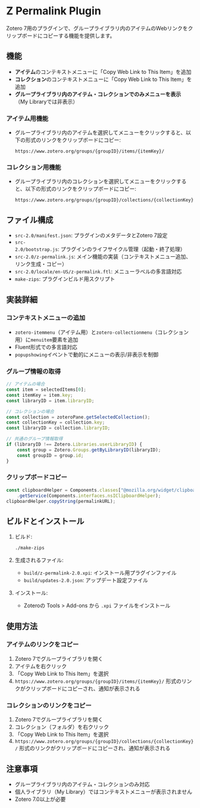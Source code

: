 # Z Permalink Plugin

Zotero 7用のプラグインで、グループライブラリ内のアイテムのWebリンクをクリップボードにコピーする機能を提供します。

## 機能

- **アイテム**のコンテキストメニューに「Copy Web Link to This Item」を追加
- **コレクション**のコンテキストメニューに「Copy Web Link to This Item」を追加
- **グループライブラリ内のアイテム・コレクションでのみメニューを表示**（My Libraryでは非表示）

### アイテム用機能
- グループライブラリ内のアイテムを選択してメニューをクリックすると、以下の形式のリンクをクリップボードにコピー:
  ```
  https://www.zotero.org/groups/{groupID}/items/{itemKey}/
  ```

### コレクション用機能
- グループライブラリ内のコレクションを選択してメニューをクリックすると、以下の形式のリンクをクリップボードにコピー:
  ```
  https://www.zotero.org/groups/{groupID}/collections/{collectionKey}/
  ```

## ファイル構成

- `src-2.0/manifest.json`: プラグインのメタデータとZotero 7設定
- `src-2.0/bootstrap.js`: プラグインのライフサイクル管理（起動・終了処理）
- `src-2.0/z-permalink.js`: メイン機能の実装（コンテキストメニュー追加、リンク生成・コピー）
- `src-2.0/locale/en-US/z-permalink.ftl`: メニューラベルの多言語対応
- `make-zips`: プラグインビルド用スクリプト

## 実装詳細

### コンテキストメニューの追加
- `zotero-itemmenu`（アイテム用）と`zotero-collectionmenu`（コレクション用）に`menuitem`要素を追加
- Fluent形式での多言語対応
- `popupshowing`イベントで動的にメニューの表示/非表示を制御

### グループ情報の取得
```javascript
// アイテムの場合
const item = selectedItems[0];
const itemKey = item.key;
const libraryID = item.libraryID;

// コレクションの場合
const collection = zoteroPane.getSelectedCollection();
const collectionKey = collection.key;
const libraryID = collection.libraryID;

// 共通のグループ情報取得
if (libraryID !== Zotero.Libraries.userLibraryID) {
    const group = Zotero.Groups.getByLibraryID(libraryID);
    const groupID = group.id;
}
```

### クリップボードコピー
```javascript
const clipboardHelper = Components.classes["@mozilla.org/widget/clipboardhelper;1"]
    .getService(Components.interfaces.nsIClipboardHelper);
clipboardHelper.copyString(permalinkURL);
```

## ビルドとインストール

1. ビルド:
   ```bash
   ./make-zips
   ```

2. 生成されるファイル:
   - `build/z-permalink-2.0.xpi`: インストール用プラグインファイル
   - `build/updates-2.0.json`: アップデート設定ファイル

3. インストール:
   - Zoteroの Tools > Add-ons から `.xpi` ファイルをインストール

## 使用方法

### アイテムのリンクをコピー
1. Zotero 7でグループライブラリを開く
2. アイテムを右クリック
3. 「Copy Web Link to This Item」を選択
4. `https://www.zotero.org/groups/{groupID}/items/{itemKey}/` 形式のリンクがクリップボードにコピーされ、通知が表示される

### コレクションのリンクをコピー
1. Zotero 7でグループライブラリを開く
2. コレクション（フォルダ）を右クリック
3. 「Copy Web Link to This Item」を選択
4. `https://www.zotero.org/groups/{groupID}/collections/{collectionKey}/` 形式のリンクがクリップボードにコピーされ、通知が表示される

## 注意事項

- グループライブラリ内のアイテム・コレクションのみ対応
- 個人ライブラリ（My Library）ではコンテキストメニューが表示されません
- Zotero 7.0以上が必要